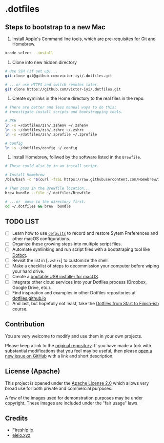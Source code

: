 # .dotfiles

## Steps to bootstrap to a new Mac

1. Install Apple's Command line tools, which are pre-requisites for Git and
Homebrew.

```sh
xcode-select --install
```

1. Clone into new hidden directory

```sh
# Use SSH (if set up)...
git clone git@github.com:victor-iyi/.dotfiles.git 

# ...or use HTTPS and switch remotes later.
git clone https://github.com/victor-iyi/.dotfiles.git
```

1. Create symlinks in the Home directory to the real files in the repo.

```sh
# There are better and less manual ways to do this;
# investigate install scripts and bootstrapping tools.

# ZSH
ln -s ~/dotfiles/zsh/.zshenv ~/.zshenv
ln -s ~/dotfiles/zsh/.zshrc ~/.zshrc
ln -s ~/dotfiles/zsh/.zprofile ~/.zprofile

# Config
ln -s ~/dotfiles/config ~/.config
```

1. Install Homebrew, follwed by the software listed in the `Brewfile`.

```sh
# These could also be in an install script.

# Install Homebrew
/bin/bash -c "$(curl -fsSL https://raw.githubusercontent.com/Homebrew/install/HEAD/install.sh)"

# Then pass in the Brewfile location...
brew bundle --file ~/.dotfiles/Brewfile

# ...or  move to the directory first.
cd ~/.dotfiles && brew  bundle
```

## TODO LIST

- [ ] Learn how to use [`defaults`] to record and restore Sytem Preferences and other
macOS configurations.
- [ ] Organize these growing steps into multiple script files.
- [ ] Automate symlinking and run script files with a bootstraping tool like [Dotbot].
- [ ] Revisit the list in [`.zshrc`] to customize the shell.
- [ ] Make a checklist of steps to decommission your computer before wiping your
hard drive.
- [ ] Create a [bootable USB installer for macOS][usb-installer-macos].
- [ ] Integrate other cloud services into your Dotfiles process (Dropbox,
Google Drive, etc.).
- [ ] Find inspiration and examples in other Dotfiles repositories at
[dotfiles.github.io]
- [ ] And last, but hopefully not least, take the
[Dotfiles from Start to Finish-ish][eieioxyz-course] course.

[`defaults`]: https://macos-defaults.com/#🙋-what-s-a-defaults-command
[Dotbot]: https://github.com/anishathalye/dotbot
[`zshrc`]: ./zsh/.zshrc
[usb-installer-macos]: https://support.apple.com/en-us/HT201372
[dotfiles.github.io]: https://dotfiles.github.io
[eieioxyz-course]: https://www.udemy.com/course/dotfiles-from-start-to-finish-ish/?referralCode=445BE0B541C48FE85276

## Contribution

You are very welcome to modify and use them in your own projects.

Please keep a link to the [original repository](https://github.com/victor-iyi/.dotfiles).
If you have made a fork with substantial modifications that you feel may be useful,
then please [open a new issue on GitHub] with a link and short description.

[original repository]: https://github.com/victor-iyi/.dotfiles
[open a new issue on GitHub]: https://github.com/victor-iyi/.dotfiles/issues/

## License (Apache)

This project is opened under the [Apache License 2.0](./LICENSE) which allows very
broad use for both private and commercial purposes.

A few of the images used for demonstration purposes may be under copyright.
These images are included under the "fair usage" laws.

## Credits

- [Fireship.io]
- [eieio.xyz]

[Fireship.io]: https://fireship.io
[eieio.xyz]: https://eieio.xzy
